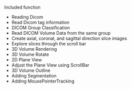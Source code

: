 Included function 
- Reading Dicom
- Read Dicom tag information
- DICOM Group Classification
- Read DICOM Volume Data from the same group
- Create axial, coronal, and sagittal direction slice images
- Explore slices through the scroll bar
- 3D Volume Rendering
- 3D Volume Rotate
- 2D Plane View
- Adjust the Plane View using ScrollBar
- 3D Volume Outline
- Adding Segmentation 
- Adding MousePointerTracking





